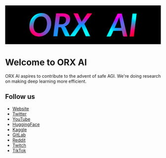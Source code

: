 [![orxai.com](profile/github-banner.png)](https://www.orxai.com)

# Welcome to ORX AI

ORX AI aspires to contribute to the advent of safe AGI.
We're doing research on making deep learning more efficient.

## Follow us

* [Website](https://www.orxai.com)
* [Twitter](https://twitter.com/orxaicom)
* [YouTube](https://www.youtube.com/@orxaicom)
* [HuggingFace](https://huggingface.co/orxaicom)
* [Kaggle](https://www.kaggle.com/orxaicom)
* [GitLab](https://gitlab.com/orxaicom)
* [Reddit](https://www.reddit.com/user/orxaicom)
* [Twitch](https://www.twitch.tv/orxaicom)
* [TikTok](https://www.tiktok.com/@orxaicom)
